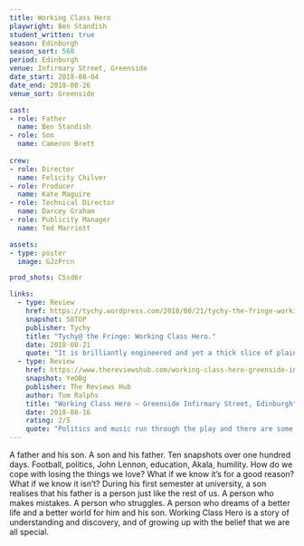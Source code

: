 ```yaml
---
title: Working Class Hero
playwright: Ben Standish
student_written: true
season: Edinburgh
season_sort: 560
period: Edinburgh
venue: Infirmary Street, Greenside
date_start: 2018-08-04
date_end: 2018-08-26
venue_sort: Greenside

cast: 
- role: Father 
  name: Ben Standish 
- role: Son
  name: Cameron Brett 
  
crew:
- role: Director 
  name: Felicity Chilver 
- role: Producer
  name: Kate Maguire
- role: Technical Director
  name: Darcey Graham
- role: Publicity Manager
  name: Ted Marriott

assets:
- type: poster
  image: GJzPrcn

prod_shots: CSsd6r

links:
  - type: Review
    href: https://tychy.wordpress.com/2018/08/21/tychy-the-fringe-working-class-hero/
    snapshot: 58TOP
    publisher: Tychy
    title: "Tychy@ the Fringe: Working Class Hero."
    date: 2018-08-21
    quote: "It is brilliantly engineered and yet a thick slice of plain life, like a Dutch kitchen scene that shows no hint of the skill that had put it on the canvas."
  - type: Review
    href: https://www.thereviewshub.com/working-class-hero-greenside-infirmary-street-edinburgh/
    snapshot: YeOBg
    publisher: The Reviews Hub
    author: Tom Ralphs
    title: "Working Class Hero – Greenside Infirmary Street, Edinburgh"
    date: 2018-08-16
    rating: 2/5
    quote: "Politics and music run through the play and there are some interesting observations that show that while political music has evolved since Lennon’s time the fundamentals remain the same."
---
```


A father and his son. A son and his father.  Ten snapshots over one hundred days. Football, politics, John Lennon, education, Akala, humility.  How do we cope with losing the things we love?  What if we know it’s for a good reason?  What if we know it isn’t?  During his first semester at university, a son realises that his father is a person just like the rest of us.  A person who makes mistakes.  A person who struggles.  A person who dreams of a better life and a better world for him and his son.  Working Class Hero is a story of understanding and discovery, and of growing up with the belief that we are all special.
